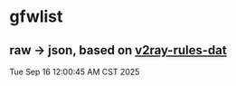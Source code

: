 # gfwlist
## raw -> json, based on [v2ray-rules-dat](https://github.com/Loyalsoldier/v2ray-rules-dat)
Tue Sep 16 12:00:45 AM CST 2025


